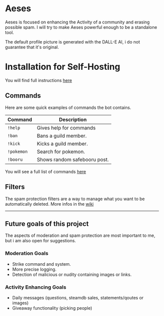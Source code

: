 [wiki-installation]: https://github.com/ChinoCodeDemon/Aeses/wiki/Installation-(Self-Hosting)
[wiki-commands]: https://github.com/ChinoCodeDemon/Aeses/wiki/Commands
[wiki-filters]: https://github.com/ChinoCodeDemon/Aeses/wiki/Filters

# Aeses

Aeses is focused on enhancing the Activity of a community and erasing possible spam.
I will try to make Aeses powerful enough to be a standalone tool.

The default profile picture is generated with the DALL-E AI, i do not guarantee that it's original.

# Installation for Self-Hosting
You will find full instructions [here][wiki-installation]

## Commands
Here are some quick examples of commands the bot contains.

| Command       | Description                   |
| ------------- | -----------------------       |
| `!help`       | Gives help for commands       |
| `!ban`        | Bans a guild member.          |
| `!kick`       | Kicks a guild member.         |
| `!pokemon`    | Search for pokemon.           |
| `!booru`      | Shows random safebooru post.  |

You will see a full list of commands [here][wiki-commands]

## Filters
The spam protection filters are a way to manage what you want to be automatically deleted.
More infos in the [wiki][wiki-filters]

---

## Future goals of this project

The aspects of moderation and spam protection are most important to me, but i am also open for suggestions.

### Moderation Goals
- Strike command and system.
- More precise logging.
- Detection of malicious or nudity containing images or links.

### Activity Enhancing Goals
- Daily messages (questions, steamdb sales, statements/qoutes or images)
- Giveaway functionality (picking people)